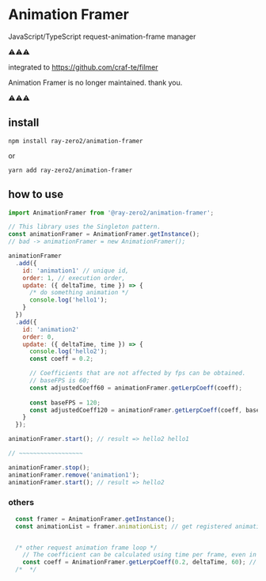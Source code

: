 # Animation Framer
JavaScript/TypeScript request-animation-frame manager

⚠️⚠️⚠️

integrated to https://github.com/craf-te/filmer


Animation Framer is no longer maintained.
thank you.

⚠️⚠️⚠️


## install
```shell
npm install ray-zero2/animation-framer
```
or
```
yarn add ray-zero2/animation-framer
```


## how to use
```JavaScript
import AnimationFramer from '@ray-zero2/animation-framer';

// This library uses the Singleton pattern.
const animationFramer = AnimationFramer.getInstance();
// bad -> animationFramer = new AnimationFramer();

animationFramer
  .add({
    id: 'animation1' // unique id,
    order: 1, // execution order,
    update: ({ deltaTime, time }) => {
      /* do something animation */
      console.log('hello1');
    }
  })
  .add({
    id: 'animation2'
    order: 0,
    update: ({ deltaTime, time }) => {
      console.log('hello2');
      const coeff = 0.2;

      // Coefficients that are not affected by fps can be obtained.
      // baseFPS is 60;
      const adjustedCoeff60 = animationFramer.getLerpCoeff(coeff);
      
      const baseFPS = 120;
      const adjustedCoeff120 = animationFramer.getLerpCoeff(coeff, baseFPS);
    }
  });

animationFramer.start(); // result => hello2 hello1

// ~~~~~~~~~~~~~~~~~~

animationFramer.stop();
animationFramer.remove('animation1');
animationFramer.start(); // result => hello2
```

### others
```JavaScript
  const framer = AnimationFramer.getInstance();
  const animationList = framer.animationList; // get registered animations list;


  /* other request animation frame loop */
    // The coefficient can be calculated using time per frame, even in other loops.
    const coeff = AnimationFramer.getLerpCoeff(0.2, deltaTime, 60); // static method
  /*  */
```
